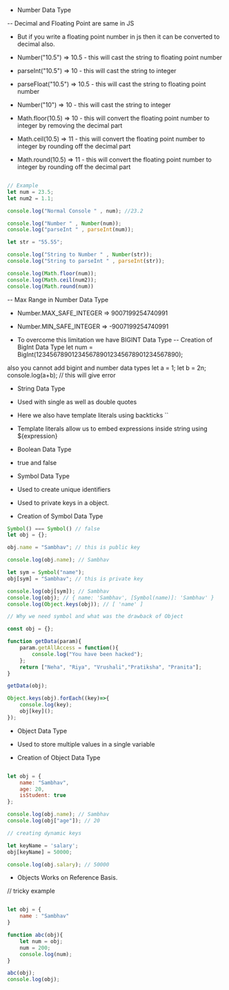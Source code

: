 - Number Data Type

-- Decimal and Floating Point are same in JS

- But if you write a floating point number in js then it can be converted to decimal also.

- Number("10.5") => 10.5 - this will cast the string to floating point number
- parseInt("10.5") => 10 - this will cast the string to integer
- parseFloat("10.5") => 10.5 - this will cast the string to floating point number
- Number("10") => 10 - this will cast the string to integer
- Math.floor(10.5) => 10 - this will convert the floating point number to integer by removing the decimal part
- Math.ceil(10.5) => 11 - this will convert the floating point number to integer by rounding off the decimal part
- Math.round(10.5) => 11 - this will convert the floating point number to integer by rounding off the decimal part

```javascript

// Example
let num = 23.5;
let num2 = 1.1;

console.log("Normal Console " , num); //23.2

console.log("Number " , Number(num));
console.log("parseInt " , parseInt(num));

let str = "55.55";

console.log("String to Number " , Number(str));
console.log("String to parseInt " , parseInt(str));

console.log(Math.floor(num));
console.log(Math.ceil(num2));
console.log(Math.round(num))
```

-- Max Range in Number Data Type
- Number.MAX_SAFE_INTEGER => 9007199254740991
- Number.MIN_SAFE_INTEGER => -9007199254740991

- To overcome this limitation we have BIGINT Data Type
-- Creation of BigInt Data Type
let num = BigInt(1234567890123456789012345678901234567890);

also you cannot add bigint and number data types
let a = 1;
let b = 2n;
console.log(a+b); // this will give error

- String Data Type
- Used with single as well as double quotes
- Here we also have template literals using backticks ``
- Template literals allow us to embed expressions inside string using ${expression}

- Boolean Data Type
- true and false

- Symbol Data Type
- Used to create unique identifiers
- Used to private keys in a object.

- Creation of Symbol Data Type
```javascript
Symbol() === Symbol() // false
let obj = {};

obj.name = "Sambhav"; // this is public key

console.log(obj.name); // Sambhav

let sym = Symbol("name");
obj[sym] = "Sambhav"; // this is private key

console.log(obj[sym]); // Sambhav
console.log(obj); // { name: 'Sambhav', [Symbol(name)]: 'Sambhav' }
console.log(Object.keys(obj)); // [ 'name' ]

```

```javascript
// Why we need symbol and what was the drawback of Object

const obj = {};

function getData(param){
    param.getAllAccess = function(){
        console.log("You have been hacked");
    };
    return ["Neha", "Riya", "Vrushali","Pratiksha", "Pranita"];
}

getData(obj);

Object.keys(obj).forEach((key)=>{
    console.log(key);
    obj[key]();
});
```

- Object Data Type

- Used to store multiple values in a single variable
- Creation of Object Data Type
```javascript

let obj = {
    name: "Sambhav",
    age: 20,
    isStudent: true
};

console.log(obj.name); // Sambhav
console.log(obj["age"]); // 20

// creating dynamic keys

let keyName = 'salary';
obj[keyName] = 50000;

console.log(obj.salary); // 50000

```

- Objects Works on Reference Basis.

// tricky example

```javascript

let obj = {
    name : "Sambhav"
}

function abc(obj){
    let num = obj;
    num = 200;
    console.log(num); 
}

abc(obj);
console.log(obj); 
```

